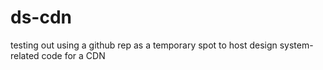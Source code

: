 # ds-cdn
testing out using a github rep as a temporary spot to host design system-related code for a CDN
